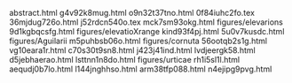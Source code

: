 abstract.html
g4v92k8mug.html
o9n32t37tno.html
0f84iuhc2fo.tex
36mjdug726o.html
j52rdcn540o.tex
mck7sm93okg.html
figures/elevarions
9d1kgbqcsfg.html
figures/elevatioXrange
kind93f4pj.html
5u0v7kusdc.html
figures/Aguilarii
m5puhbsb06o.html
figures/cornuta
56ootqb2s1g.html
vg10eara1r.html
c70s30t9sn8.html
j423j41ind.html
lvdjeergk58.html
d5jebhaerao.html
lsttnn1n8do.html
figures/urticae
rh1i5sl1l.html
aequdj0b7lo.html
l144jnghhso.html
arm38tfp088.html
n4ejipg9pvg.html